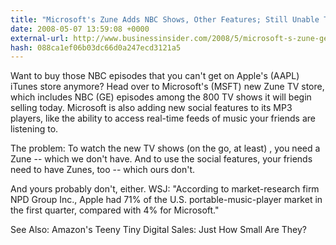 ```yaml
---
title: "Microsoft's Zune Adds NBC Shows, Other Features; Still Unable To Combat"
date: 2008-05-07 13:59:08 +0000
external-url: http://www.businessinsider.com/2008/5/microsoft-s-zune-gets-video-store-more-social-features
hash: 088ca1ef06b03dc66d0a247ecd3121a5
---
```


Want to buy those NBC episodes that you can't get on Apple's (AAPL) iTunes store anymore? Head over to Microsoft's (MSFT) new Zune TV store, which includes NBC (GE) episodes among the 800 TV shows it will begin selling today. Microsoft is also adding new social features to its MP3 players, like the ability to access real-time feeds of music your friends are listening to.

The problem: To watch the new TV shows (on the go, at least) , you need a Zune -- which we don't have. And to use the social features, your friends need to have Zunes, too -- which ours don't.

And yours probably don't, either. WSJ: "According to market-research firm NPD Group Inc., Apple had 71% of the
U.S. portable-music-player market in the first quarter, compared with
4% for Microsoft."

See Also: Amazon's Teeny Tiny Digital Sales: Just How Small Are They?
